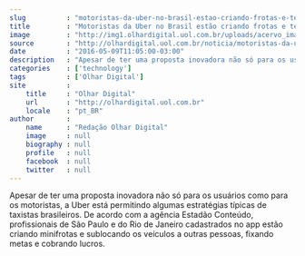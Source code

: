 ```yaml
---
slug          : "motoristas-da-uber-no-brasil-estao-criando-frotas-e-terceirizando-servico"
title         : "Motoristas da Uber no Brasil estão criando frotas e terceirizando serviço"
image         : "http://img1.olhardigital.uol.com.br/uploads/acervo_imagens/2016/01/20160127095859_660_420.jpg"
source        : "http://olhardigital.uol.com.br/noticia/motoristas-da-uber-no-brasil-estao-criando-frotas-e-terceirizando-servico/58146"
date          : "2016-05-09T11:05:00-03:00"
description   : "Apesar de ter uma proposta inovadora não só para os usuários como para os motoristas, a Uber está permitindo algumas estratégias típicas de taxistas brasileiros. De acordo com a agência Estadão Conteúdo, profissionais de São Paulo e do Rio de Janeiro cadastrados no app estão criando minifrotas e sublocando os veículos a outras pessoas, fixando metas e cobrando lucros."
categories    : ['technology']
tags          : ['Olhar Digital']
site          :
    title     : "Olhar Digital"
    url       : "http://olhardigital.uol.com.br"
    locale    : "pt_BR"
author        :
    name      : "Redação Olhar Digital"
    image     : null
    biography : null
    profile   : null
    facebook  : null
    twitter   : null
---
```


Apesar de ter uma proposta inovadora não só para os usuários como para os motoristas, a Uber está permitindo algumas estratégias típicas de taxistas brasileiros. De acordo com a agência Estadão Conteúdo, profissionais de São Paulo e do Rio de Janeiro cadastrados no app estão criando minifrotas e sublocando os veículos a outras pessoas, fixando metas e cobrando lucros.
